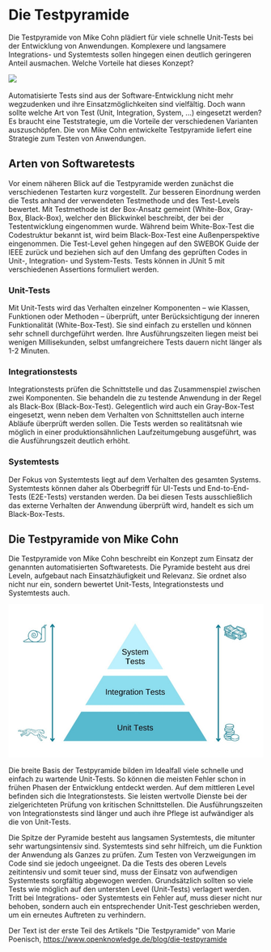 # Die Testpyramide

Die Testpyramide von Mike Cohn plädiert für viele schnelle Unit-Tests bei der Entwicklung von Anwendungen. Komplexere und langsamere Integrations- und Systemtests sollen hingegen einen deutlich geringeren Anteil ausmachen. Welche Vorteile hat dieses Konzept?

![](./Titelfoto_Testpyramide.jpg)

Automatisierte Tests sind aus der Software-Entwicklung nicht mehr wegzudenken und ihre Einsatzmöglichkeiten sind vielfältig. Doch wann sollte welche Art von Test (Unit, Integration, System, ...) eingesetzt werden? Es braucht eine Teststrategie, um die Vorteile der verschiedenen Varianten auszuschöpfen. Die von Mike Cohn entwickelte Testpyramide liefert eine Strategie zum Testen von Anwendungen.
## Arten von Softwaretests 

Vor einem näheren Blick auf die Testpyramide werden zunächst die verschiedenen Testarten kurz vorgestellt. Zur besseren Einordnung werden die Tests anhand der verwendeten Testmethode und des Test-Levels bewertet. Mit Testmethode ist der Box-Ansatz gemeint (White-Box, Gray-Box, Black-Box), welcher den Blickwinkel beschreibt, der bei der Testentwicklung eingenommen wurde. Während beim White-Box-Test die Codestruktur bekannt ist, wird beim Black-Box-Test eine Außenperspektive eingenommen. Die Test-Level gehen hingegen auf den SWEBOK Guide der IEEE zurück und beziehen sich auf den Umfang des geprüften Codes in Unit-, Integration- und System-Tests.
Tests können in JUnit 5 mit verschiedenen Assertions formuliert werden. 

### Unit-Tests

Mit Unit-Tests wird das Verhalten einzelner Komponenten – wie Klassen, Funktionen oder Methoden – überprüft, unter Berücksichtigung der inneren Funktionalität (White-Box-Test). Sie sind einfach zu erstellen und können sehr schnell durchgeführt werden. Ihre Ausführungszeiten liegen meist bei wenigen Millisekunden, selbst umfangreichere Tests dauern nicht länger als 1-2 Minuten.

### Integrationstests

Integrationstests prüfen die Schnittstelle und das Zusammenspiel zwischen zwei Komponenten. Sie behandeln die zu testende Anwendung in der Regel als Black-Box (Black-Box-Test). Gelegentlich wird auch ein Gray-Box-Test eingesetzt, wenn neben dem Verhalten von Schnittstellen auch interne Abläufe überprüft werden sollen. Die Tests werden so realitätsnah wie möglich in einer produktionsähnlichen Laufzeitumgebung ausgeführt, was die Ausführungszeit deutlich erhöht.

### Systemtests

Der Fokus von Systemtests liegt auf dem Verhalten des gesamten Systems. Systemtests können daher als Oberbegriff für UI-Tests und End-to-End-Tests (E2E-Tests) verstanden werden. Da bei diesen Tests ausschließlich das externe Verhalten der Anwendung überprüft wird, handelt es sich um Black-Box-Tests.

## Die Testpyramide von Mike Cohn

Die Testpyramide von Mike Cohn beschreibt ein Konzept zum Einsatz der genannten automatisierten Softwaretests. Die Pyramide besteht aus drei Leveln, aufgebaut nach Einsatzhäufigkeit und Relevanz. Sie ordnet also nicht nur ein, sondern bewertet Unit-Tests, Integrationstests und Systemtests auch. 

![](./Die_Testpyramide_von_Mike_Cohn.jpg)

Die breite Basis der Testpyramide bilden im Idealfall viele schnelle und einfach zu wartende Unit-Tests. So können die meisten Fehler schon in frühen Phasen der Entwicklung entdeckt werden. Auf dem mittleren Level befinden sich die Integrationstests. Sie leisten wertvolle Dienste bei der zielgerichteten Prüfung von kritischen Schnittstellen. Die Ausführungszeiten von Integrationstests sind länger und auch ihre Pflege ist aufwändiger als die von Unit-Tests.

Die Spitze der Pyramide besteht aus langsamen Systemtests, die mitunter sehr wartungsintensiv sind. Systemtests sind sehr hilfreich, um die Funktion der Anwendung als Ganzes zu prüfen. Zum Testen von Verzweigungen im Code sind sie jedoch ungeeignet. Da die Tests des oberen Levels zeitintensiv und somit teuer sind, muss der Einsatz von aufwendigen Systemtests sorgfältig abgewogen werden. Grundsätzlich sollten so viele Tests wie möglich auf den untersten Level (Unit-Tests) verlagert werden. Tritt bei Integrations- oder Systemtests ein Fehler auf, muss dieser nicht nur behoben, sondern auch ein entsprechender Unit-Test geschrieben werden, um ein erneutes Auftreten zu verhindern.

Der Text ist der erste Teil des Artikels "Die Testpyramide" von Marie Poenisch, https://www.openknowledge.de/blog/die-testpyramide
